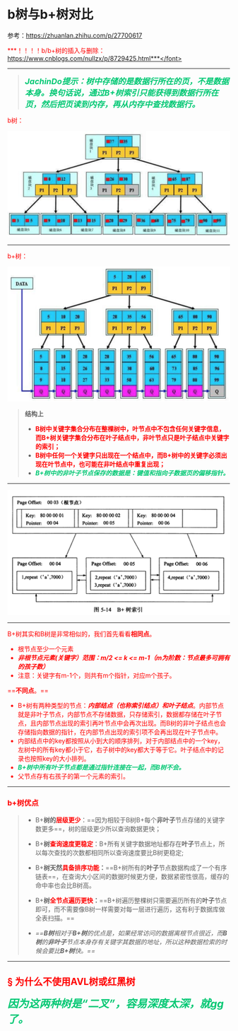 # b树与b+树对比

参考：https://zhuanlan.zhihu.com/p/27700617

<font color='red'>***！！！！b/b+树的插入与删除：https://www.cnblogs.com/nullzx/p/8729425.html***</font>

------

> <font color='#02C874' size = 4>***JachinDo提示：树中存储的是数据行所在的页，不是数据本身。换句话说，通过B+树索引只能获得到数据行所在页，然后把页读到内存，再从内存中查找数据行。***</font>

b树：

![image-20200220204911104](../PicSource/image-20200220204911104.png)

------

b+树：

![image-20200220204925761](../PicSource/image-20200220204925761.png)

> **结构上**
>
> - <font color='red'>**B树中关键字集合分布在整棵树中，叶节点中不包含任何关键字信息，而B+树关键字集合分布在叶子结点中，非叶节点只是叶子结点中关键字的索引；**</font>
> - <font color='red'>**B树中任何一个关键字只出现在一个结点中，而B+树中的关键字必须出现在叶节点中，也可能在非叶结点中重复出现；**</font>
> - <font color='#02C874'>***B+树中的非叶子节点保存的数据是：键值和指向子数据页的偏移指针。***</font>

------

![image-20200407213819302](../PicSource/image-20200407213819302.png)

------

B+树其实和B树是非常相似的，我们首先看看**相同点**。

- 根节点至少一个元素
- <font color='red'>***非根节点元素(关键字）范围：m/2 <= k <= m-1（m为阶数：节点最多可拥有的孩子数）***</font>
- 注意：关键字有m-1个，则共有m个指针，对应m个孩子。

==**不同点**。==

- B+树有两种类型的节点：<font color='red'>***内部结点（也称索引结点）和叶子结点***</font>。内部节点就是非叶子节点，内部节点不存储数据，只存储索引，数据都存储在叶子节点，且内部节点出现的索引再叶节点中会再次出现。<font color='red'>而B树的非叶子结点也会存储指向数据的指针，在内部节点出现的索引项不会再出现在叶子节点中</font>。
- 内部结点中的key都按照从小到大的顺序排列，对于内部结点中的一个key，左树中的所有key都小于它，右子树中的key都大于等于它。叶子结点中的记录也按照key的大小排列。
- <font color='#02C874'>***B+树中所有叶子节点都是通过指针连接在一起，而B树不会。***</font>
- 父节点存有右孩子的第一个元素的索引。

------

### b+树优点

> - B+**树的<font color='red'>层级更少</font>**：==因为相较于B树B+每个**非叶子**节点存储的关键字数更多==，树的层级更少所以查询数据更快；
>
> - B+**树<font color='red'>查询速度更稳定</font>**：B+所有关键字数据地址都存在**叶子**节点上，所以每次查找的次数都相同所以查询速度要比B树更稳定;
>
> - B+**树天然<font color='red'>具备排序功能</font>：**==B+树所有的**叶子**节点数据构成了一个有序链表==，在查询大小区间的数据时候更方便，数据紧密性很高，缓存的命中率也会比B树高。
>
> - B+**树<font color='red'>全节点遍历更快</font>：**==B+树遍历整棵树只需要遍历所有的**叶子**节点即可，而不需要像B树一样需要对每一层进行遍历，这有利于数据库做全表扫描。==
>
> - *==**B树**相对于**B+树**的优点是，如果经常访问的数据离根节点很近，而**B树**的**非叶子**节点本身存有关键字其数据的地址，所以这种数据检索的时候会要比**B+树**快。==*

------

## &sect; 为什么不使用AVL树或红黑树

<font color='#02C874' size = 5>***因为这两种树是“二叉”，容易深度太深，就gg了。***</font>

